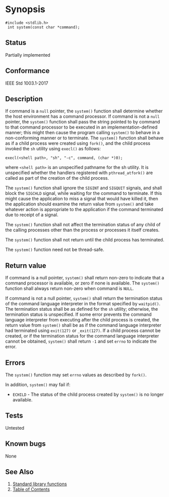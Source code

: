 # Synopsis 
`#include <stdlib.h>`</br>
` int system(const char *command);`</br>

## Status
Partially implemented
## Conformance
IEEE Std 1003.1-2017
## Description

If command is a `null` pointer, the `system()` function shall determine whether the host environment has a command
processor. If command is not a `null` pointer, the `system()` function shall pass the string pointed to by command
to that command processor to be executed in an implementation-defined manner; this might then cause the program calling
`system()` to behave in a non-conforming manner or to terminate.
The
`system()` function shall behave as if a child process were created using `fork()`,
and the child process invoked the `sh` utility using `execl()` as follows:

```
execl(<shell path>, "sh", "-c", command, (char *)0);
```


where `<shell path>` is an unspecified pathname for the sh utility. It is
unspecified whether the handlers registered with `pthread_atfork()` are called
as part of the creation of the child process.

The `system()` function shall ignore the `SIGINT` and `SIGQUIT` signals, and shall block the `SIGCHLD` signal, while waiting for
the command to terminate. If this might cause the application to miss a signal that would have killed it, then the application
should examine the return value from `system()` and take whatever action is appropriate to the application if the command
terminated due to receipt of a signal.

The `system()` function shall not affect the termination status of any child of the calling processes other than the
process or processes it itself creates.

The `system()` function shall not return until the child process has terminated. 

The `system()` function need not be thread-safe.


## Return value


If command is a null pointer, `system()` shall return non-zero to indicate that a command processor is available, or
zero if none is available.   The `system()` function shall always return non-zero when command is `NULL`. 

If
command is not a null pointer, `system()` shall return the termination status of the command language interpreter in
the format specified by `waitpid()`. The termination status shall be as defined for
the `sh` utility; otherwise, the termination status is unspecified. If some error prevents
the command language interpreter from executing after the child process is created, the return value from `system()` shall be
as if the command language interpreter had terminated using `exit(127)` or `_exit(127)`. If a child process cannot be
created, or if the termination status for the command language interpreter cannot be obtained, `system()` shall return `-1` and
set `errno` to indicate the error. 


## Errors


  The
`system()` function may set `errno` values as described by `fork()`. 

In addition, `system()` may fail if:

 * `ECHILD` - The status of the child process created by `system()` is no longer available. 


## Tests

Untested

## Known bugs

None

## See Also 
1. [Standard library functions](../README.md)
2. [Table of Contents](../../../README.md)
